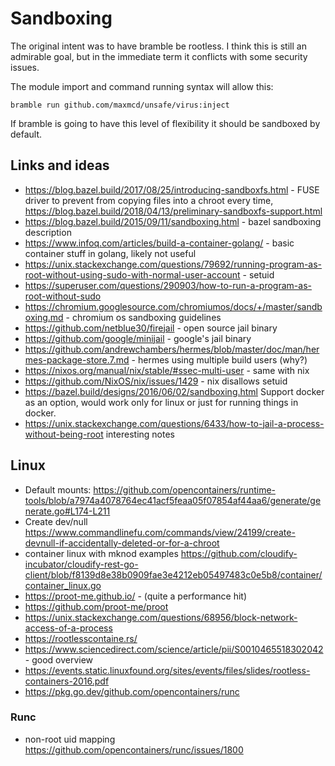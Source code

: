 # Sandboxing

The original intent was to have bramble be rootless. I think this is still an admirable goal, but in the immediate term it conflicts with some security issues.

The module import and command running syntax will allow this:
```
bramble run github.com/maxmcd/unsafe/virus:inject
```
If bramble is going to have this level of flexibility it should be sandboxed by default.

## Links and ideas

- https://blog.bazel.build/2017/08/25/introducing-sandboxfs.html - FUSE driver to prevent from copying files into a chroot every time, https://blog.bazel.build/2018/04/13/preliminary-sandboxfs-support.html
- https://blog.bazel.build/2015/09/11/sandboxing.html - bazel sandboxing description
- https://www.infoq.com/articles/build-a-container-golang/ - basic container stuff in golang, likely not useful
- https://unix.stackexchange.com/questions/79692/running-program-as-root-without-using-sudo-with-normal-user-account - setuid
- https://superuser.com/questions/290903/how-to-run-a-program-as-root-without-sudo
- https://chromium.googlesource.com/chromiumos/docs/+/master/sandboxing.md - chromium os sandboxing guidelines
- https://github.com/netblue30/firejail - open source jail binary
- https://github.com/google/minijail - google's jail binary
- https://github.com/andrewchambers/hermes/blob/master/doc/man/hermes-package-store.7.md - hermes using multiple build users (why?)
- https://nixos.org/manual/nix/stable/#ssec-multi-user - same with nix
- https://github.com/NixOS/nix/issues/1429 - nix disallows setuid
- https://bazel.build/designs/2016/06/02/sandboxing.html
Support docker as an option, would work only for linux or just for running things in docker.
- https://unix.stackexchange.com/questions/6433/how-to-jail-a-process-without-being-root interesting notes


## Linux

- Default mounts: https://github.com/opencontainers/runtime-tools/blob/a7974a4078764ec41acf5feaa05f07854af44aa6/generate/generate.go#L174-L211
- Create dev/null https://www.commandlinefu.com/commands/view/24199/create-devnull-if-accidentally-deleted-or-for-a-chroot
- container linux with mknod examples https://github.com/cloudify-incubator/cloudify-rest-go-client/blob/f8139d8e38b0909fae3e4212eb05497483c0e5b8/container/container_linux.go
- https://proot-me.github.io/ - (quite a performance hit)
- https://github.com/proot-me/proot
- https://unix.stackexchange.com/questions/68956/block-network-access-of-a-process
- https://rootlesscontaine.rs/
- https://www.sciencedirect.com/science/article/pii/S0010465518302042 - good overview
- https://events.static.linuxfound.org/sites/events/files/slides/rootless-containers-2016.pdf
- https://pkg.go.dev/github.com/opencontainers/runc


### Runc

- non-root uid mapping https://github.com/opencontainers/runc/issues/1800



